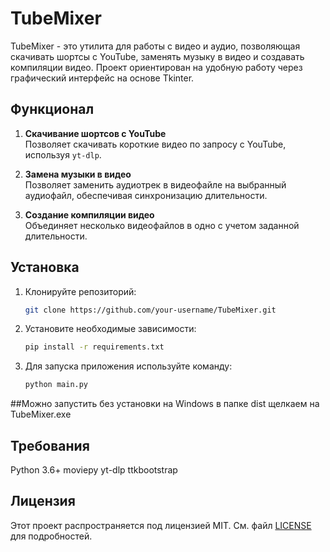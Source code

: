 # TubeMixer

TubeMixer - это утилита для работы с видео и аудио, позволяющая скачивать шортсы с YouTube, заменять музыку в видео и создавать компиляции видео. Проект ориентирован на удобную работу через графический интерфейс на основе Tkinter.

## Функционал

1. **Скачивание шортсов с YouTube**  
   Позволяет скачивать короткие видео по запросу с YouTube, используя `yt-dlp`.

2. **Замена музыки в видео**  
   Позволяет заменить аудиотрек в видеофайле на выбранный аудиофайл, обеспечивая синхронизацию длительности.

3. **Создание компиляции видео**  
   Объединяет несколько видеофайлов в одно с учетом заданной длительности.

## Установка

1. Клонируйте репозиторий:
   ```bash
   git clone https://github.com/your-username/TubeMixer.git
   ```

2. Установите необходимые зависимости:
   ```bash
   pip install -r requirements.txt
   ```
3. Для запуска приложения используйте команду:
   ```bash
   python main.py
   ```

##Можно запустить без установки на Windows в папке dist щелкаем на TubeMixer.exe


## Требования
Python 3.6+
moviepy
yt-dlp
ttkbootstrap


## Лицензия

Этот проект распространяется под лицензией MIT. См. файл [LICENSE](./LICENSE) для подробностей.

